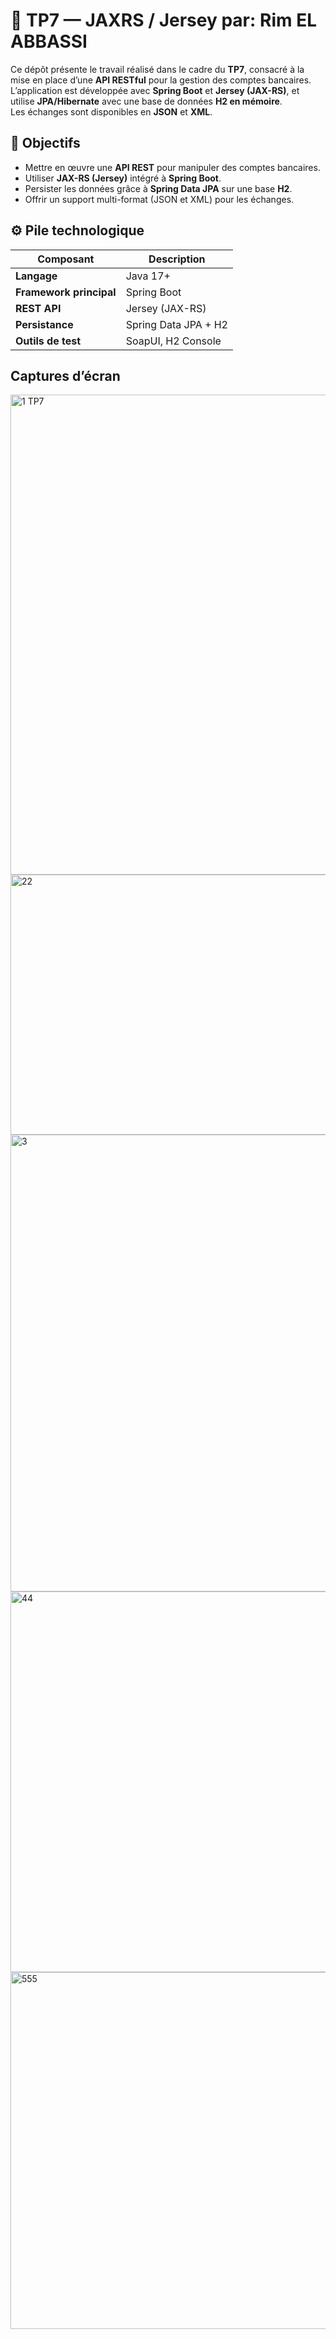# 🏦 TP7 — JAXRS / Jersey par: Rim EL ABBASSI

Ce dépôt présente le travail réalisé dans le cadre du **TP7**, consacré à la mise en place d’une **API RESTful** pour la gestion des comptes bancaires.  
L’application est développée avec **Spring Boot** et **Jersey (JAX-RS)**, et utilise **JPA/Hibernate** avec une base de données **H2 en mémoire**.  
Les échanges sont disponibles en **JSON** et **XML**.


## 🎯 Objectifs

- Mettre en œuvre une **API REST** pour manipuler des comptes bancaires.  
- Utiliser **JAX-RS (Jersey)** intégré à **Spring Boot**.  
- Persister les données grâce à **Spring Data JPA** sur une base **H2**.  
- Offrir un support multi-format (JSON et XML) pour les échanges.


## ⚙️ Pile technologique

| Composant | Description |
|------------|-------------|
| **Langage** | Java 17+ |
| **Framework principal** | Spring Boot |
| **REST API** | Jersey (JAX-RS) |
| **Persistance** | Spring Data JPA + H2 |
| **Outils de test** | SoapUI, H2 Console |

## Captures d’écran 
<img width="1366" height="768" alt="1 TP7" src="https://github.com/user-attachments/assets/013bc57f-09a6-44a3-82f1-57e0cf07f4f9" />
<img width="844" height="416" alt="22" src="https://github.com/user-attachments/assets/e411a570-6538-4aaa-af72-60d8da29d538" />
<img width="1366" height="731" alt="3" src="https://github.com/user-attachments/assets/c880f7a5-fe2e-40ef-80e4-64ebf8fa31e2" />
<img width="1153" height="609" alt="44" src="https://github.com/user-attachments/assets/e73b4fcd-f516-486b-af0e-3a3b0a36908b" />
<img width="1154" height="571" alt="555" src="https://github.com/user-attachments/assets/57df10d9-8ec1-450a-abcb-7c634596ad01" />





